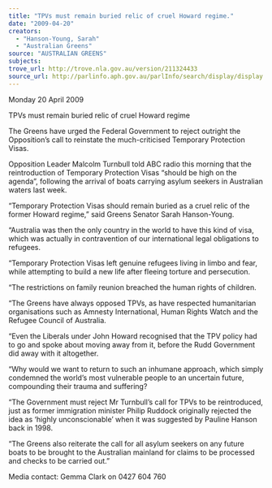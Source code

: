 ```yaml
---
title: "TPVs must remain buried relic of cruel Howard regime."
date: "2009-04-20"
creators:
  - "Hanson-Young, Sarah"
  - "Australian Greens"
source: "AUSTRALIAN GREENS"
subjects:
trove_url: http://trove.nla.gov.au/version/211324433
source_url: http://parlinfo.aph.gov.au/parlInfo/search/display/display.w3p;query=Id%3A%22media/pressrel/MJBT6%22
---
```


 Monday 20 April 2009   

 TPVs must remain buried relic of cruel Howard  regime   

 The Greens have urged the Federal Government to reject outright the Opposition’s  call to reinstate the much-criticised Temporary Protection Visas.   

 Opposition Leader Malcolm Turnbull told ABC radio this morning that the  reintroduction of Temporary Protection Visas “should be high on the agenda”,  following the arrival of boats carrying asylum seekers in Australian waters last week. 

 

 “Temporary Protection Visas should remain buried as a cruel relic of the former  Howard regime,” said Greens Senator Sarah Hanson-Young.   

 “Australia was then the only country in the world to have this kind of visa, which was  actually in contravention of our international legal obligations to refugees.   

 “Temporary Protection Visas left genuine refugees living in limbo and fear, while  attempting to build a new life after fleeing torture and persecution.   

 “The restrictions on family reunion breached the human rights of children.   

 “The Greens have always opposed TPVs, as have respected humanitarian  organisations such as Amnesty International, Human Rights Watch and the Refugee  Council of Australia.   

 “Even the Liberals under John Howard recognised that the TPV policy had to go and  spoke about moving away from it, before the Rudd Government did away with it  altogether.    

 “Why would we want to return to such an inhumane approach, which simply  condemned the world’s most vulnerable people to an uncertain future, compounding  their trauma and suffering?   

 “The Government must reject Mr Turnbull’s call for TPVs to be reintroduced, just as  former immigration minister Philip Ruddock originally rejected the idea as ‘highly  unconscionable’ when it was suggested by Pauline Hanson back in 1998.   

 “The Greens also reiterate the call for all asylum seekers on any future boats to be  brought to the Australian mainland for claims to be processed and checks to be  carried out.”   

 

 Media contact: Gemma Clark on 0427 604 760     

